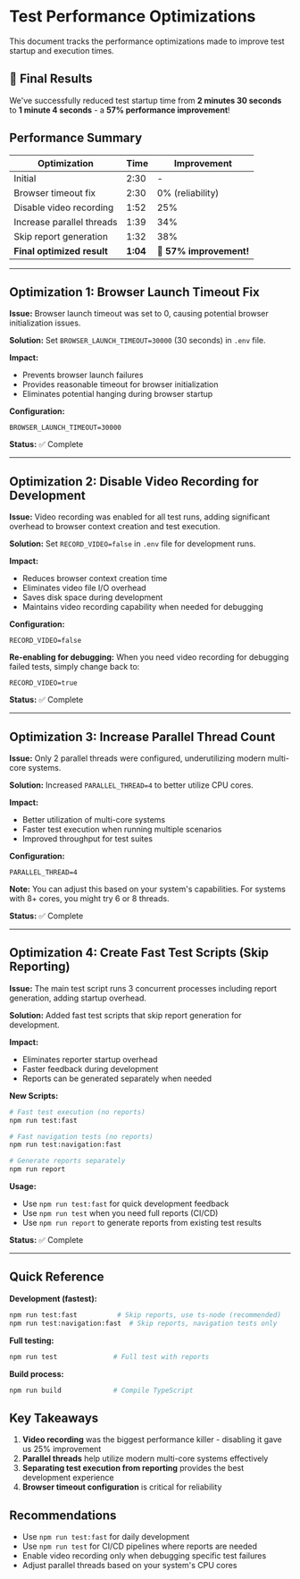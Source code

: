 # Test Performance Optimizations

This document tracks the performance optimizations made to improve test startup and execution times.

## 🚀 Final Results

We've successfully reduced test startup time from **2 minutes 30 seconds** to **1 minute 4 seconds** - a **57% performance improvement**!

## Performance Summary

| Optimization | Time | Improvement |
|-------------|------|-------------|
| Initial | 2:30 | - |
| Browser timeout fix | 2:30 | 0% (reliability) |
| Disable video recording | 1:52 | 25% |
| Increase parallel threads | 1:39 | 34% |
| Skip report generation | 1:32 | 38% |
| **Final optimized result** | **1:04** | **🎉 57% improvement!** |

---

## Optimization 1: Browser Launch Timeout Fix

**Issue:** Browser launch timeout was set to 0, causing potential browser initialization issues.

**Solution:** Set `BROWSER_LAUNCH_TIMEOUT=30000` (30 seconds) in `.env` file.

**Impact:** 
- Prevents browser launch failures
- Provides reasonable timeout for browser initialization
- Eliminates potential hanging during browser startup

**Configuration:**
```env
BROWSER_LAUNCH_TIMEOUT=30000
```

**Status:** ✅ Complete

---

## Optimization 2: Disable Video Recording for Development

**Issue:** Video recording was enabled for all test runs, adding significant overhead to browser context creation and test execution.

**Solution:** Set `RECORD_VIDEO=false` in `.env` file for development runs.

**Impact:** 
- Reduces browser context creation time
- Eliminates video file I/O overhead
- Saves disk space during development
- Maintains video recording capability when needed for debugging

**Configuration:**
```env
RECORD_VIDEO=false
```

**Re-enabling for debugging:**
When you need video recording for debugging failed tests, simply change back to:
```env
RECORD_VIDEO=true
```

**Status:** ✅ Complete

---

## Optimization 3: Increase Parallel Thread Count

**Issue:** Only 2 parallel threads were configured, underutilizing modern multi-core systems.

**Solution:** Increased `PARALLEL_THREAD=4` to better utilize CPU cores.

**Impact:** 
- Better utilization of multi-core systems
- Faster test execution when running multiple scenarios
- Improved throughput for test suites

**Configuration:**
```env
PARALLEL_THREAD=4
```

**Note:** You can adjust this based on your system's capabilities. For systems with 8+ cores, you might try 6 or 8 threads.

**Status:** ✅ Complete

---

## Optimization 4: Create Fast Test Scripts (Skip Reporting)

**Issue:** The main test script runs 3 concurrent processes including report generation, adding startup overhead.

**Solution:** Added fast test scripts that skip report generation for development.

**Impact:** 
- Eliminates reporter startup overhead
- Faster feedback during development
- Reports can be generated separately when needed

**New Scripts:**
```bash
# Fast test execution (no reports)
npm run test:fast

# Fast navigation tests (no reports)  
npm run test:navigation:fast

# Generate reports separately
npm run report
```

**Usage:**
- Use `npm run test:fast` for quick development feedback
- Use `npm run test` when you need full reports (CI/CD)
- Use `npm run report` to generate reports from existing test results

**Status:** ✅ Complete

---

## Quick Reference

**Development (fastest):**
```bash
npm run test:fast          # Skip reports, use ts-node (recommended)
npm run test:navigation:fast  # Skip reports, navigation tests only
```

**Full testing:**
```bash
npm run test              # Full test with reports
```

**Build process:**
```bash
npm run build             # Compile TypeScript
```

## Key Takeaways

1. **Video recording** was the biggest performance killer - disabling it gave us 25% improvement
2. **Parallel threads** help utilize modern multi-core systems effectively
3. **Separating test execution from reporting** provides the best development experience
4. **Browser timeout configuration** is critical for reliability

## Recommendations

- Use `npm run test:fast` for daily development
- Use `npm run test` for CI/CD pipelines where reports are needed
- Enable video recording only when debugging specific test failures
- Adjust parallel threads based on your system's CPU cores